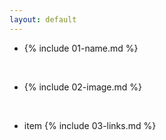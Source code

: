 ```yaml
---
layout: default
---
```


- {% include 01-name.md %}

<br>

- {% include 02-image.md %}

<br>

- item {% include 03-links.md %}
